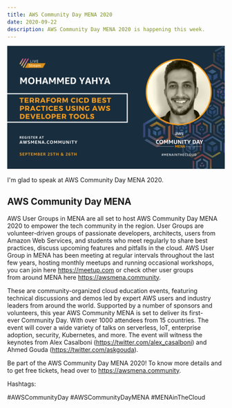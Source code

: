 ```yaml
---
title: AWS Community Day MENA 2020
date: 2020-09-22
description: AWS Community Day MENA 2020 is happening this week.
---
```


![aws-mena](./aws-mena.png)

I'm glad to speak at AWS Community Day MENA 2020.

## AWS Community Day MENA

AWS User Groups in MENA are all set to host AWS Community Day MENA 2020 to empower the tech community in the region. User Groups are volunteer-driven groups of passionate developers, architects, users from Amazon Web Services, and students who meet regularly to share best practices, discuss upcoming features and pitfalls in the cloud. AWS User Group in MENA has been meeting at regular intervals throughout the last few years, hosting monthly meetups and running occasional workshops, you can join here https://meetup.com or check other user groups from around MENA here https://awsmena.community.

These are community-organized cloud education events, featuring technical discussions and demos led by expert AWS users and industry leaders from around the world. Supported by a number of sponsors and volunteers, this year AWS Community MENA is set to deliver its first-ever Community Day. With over 1000 attendees from 15 countries. The event will cover a wide variety of talks on serverless, IoT, enterprise adoption, security, Kubernetes, and more. The event will witness the keynotes from Alex Casalboni (https://twitter.com/alex_casalboni) and Ahmed Gouda (https://twitter.com/askgouda).

Be part of the AWS Community Day MENA 2020! To know more details and to get free tickets, head over to https://awsmena.community.

Hashtags:

#AWSCommunityDay
#AWSCommunityDayMENA
#MENAinTheCloud